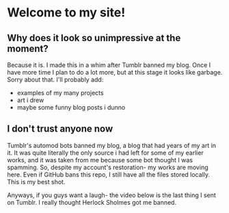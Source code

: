 # Welcome to my site!
## Why does it look so unimpressive at the moment?
Because it is. I made this in a whim after Tumblr banned my blog. Once I have more time I plan to do a lot more, but at this stage it looks like garbage. Sorry about that. I'll probably add:
* examples of my many projects
* art i drew
* maybe some funny blog posts i dunno

## I don't trust anyone now
Tumblr's automod bots banned my blog, a blog that had years of my art in it. It was quite literally the only source i had left for some of my earlier works, and it was taken from me because some bot thought I was spamming. So, despite my account's restoration- my works are moving here. Even if GitHub bans this repo, I still have all the files stored locally. This is my best shot.

Anyways, if you guys want a laugh- the video below is the last thing I sent on Tumblr. I really thought Herlock Sholmes got me banned.